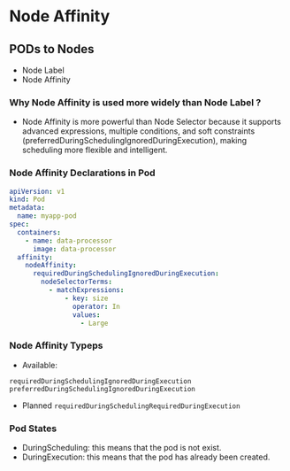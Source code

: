 # Node Affinity

## PODs to Nodes

- Node Label
- Node Affinity

### Why Node Affinity is used more widely than Node Label ?

- Node Affinity is more powerful than Node Selector because it supports advanced expressions, multiple conditions, and
  soft constraints (preferredDuringSchedulingIgnoredDuringExecution), making scheduling more flexible and intelligent.

### Node Affinity Declarations in Pod

```yaml
apiVersion: v1
kind: Pod
metadata:
  name: myapp-pod
spec:
  containers:
    - name: data-processor
      image: data-processor
  affinity:
    nodeAffinity:
      requiredDuringSchedulingIgnoredDuringExecution:
        nodeSelectorTerms:
          - matchExpressions:
              - key: size
                operator: In
                values:
                  - Large 
```

### Node Affinity Typeps

- Available:

`requiredDuringSchedulingIgnoredDuringExecution`
`preferredDuringSchedulingIgnoredDuringExecution`

- Planned
  `requiredDuringSchedulingRequiredDuringExecution`


### Pod States 
- DuringScheduling: this means that the pod is not exist. 
- DuringExecution: this means that the pod has already been created. 

